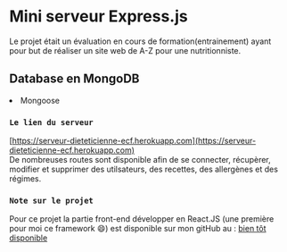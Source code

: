 # Mini serveur Express.js

Le projet était un évaluation en cours de formation(entrainement) ayant pour but de réaliser un site web de A-Z pour une nutritionniste.

## Database en MongoDB

<li>Mongoose</li>

### `Le lien du serveur`

[https://serveur-dieteticienne-ecf.herokuapp.com](https://serveur-dieteticienne-ecf.herokuapp.com) <br>
De nombreuses routes sont disponible afin de se connecter, récupèrer, modifier et supprimer des utilsateurs, des recettes, des allergènes et des régimes.

### `Note sur le projet`

Pour ce projet la partie front-end développer en React.JS (une première pour moi ce framework 😄) est disponible sur mon gitHub au : [bien tôt disponible](http://github.com/LucasAlamelou)
